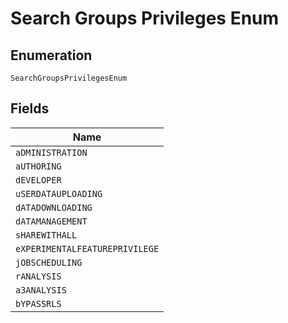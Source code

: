 
# Search Groups Privileges Enum

## Enumeration

`SearchGroupsPrivilegesEnum`

## Fields

| Name |
|  --- |
| `aDMINISTRATION` |
| `aUTHORING` |
| `dEVELOPER` |
| `uSERDATAUPLOADING` |
| `dATADOWNLOADING` |
| `dATAMANAGEMENT` |
| `sHAREWITHALL` |
| `eXPERIMENTALFEATUREPRIVILEGE` |
| `jOBSCHEDULING` |
| `rANALYSIS` |
| `a3ANALYSIS` |
| `bYPASSRLS` |


